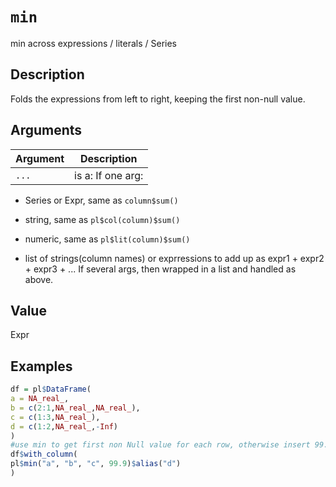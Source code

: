 # `min`

min across expressions / literals / Series


## Description

Folds the expressions from left to right, keeping the first non-null value.


## Arguments

Argument      |Description
------------- |----------------
`...`     |     is a: If one arg:  

*  Series or Expr, same as `column$sum()`  

*  string, same as `pl$col(column)$sum()`  

*  numeric, same as `pl$lit(column)$sum()`  

*  list of strings(column names) or exprressions to add up as expr1 + expr2 + expr3 + ...   If several args, then wrapped in a list and handled as above.


## Value

Expr


## Examples

```r
df = pl$DataFrame(
a = NA_real_,
b = c(2:1,NA_real_,NA_real_),
c = c(1:3,NA_real_),
d = c(1:2,NA_real_,-Inf)
)
#use min to get first non Null value for each row, otherwise insert 99.9
df$with_column(
pl$min("a", "b", "c", 99.9)$alias("d")
)
```


